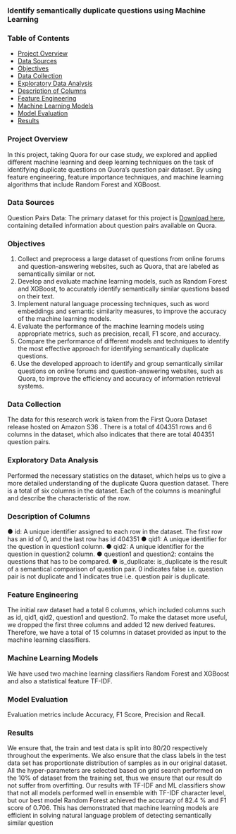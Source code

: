 ### Identify semantically duplicate questions using Machine Learning

### Table of Contents
- [Project Overview](#project-overview)
- [Data Sources](#data-soures)
- [Objectives](#objectives)
- [Data Collection](#data-collection)
- [Exploratory Data Analysis](#exploratory-data-analysis)
- [Description of Columns](#description-of-columns)
- [Feature Engineering](#feature_engineering)
- [Machine Learning Models](#machine-learning-models)
- [Model Evaluation](#model-evaluation)
- [Results](#results)


### Project Overview
In this project, taking Quora for our case study, we explored and applied different machine
learning and deep learning techniques on the task of identifying duplicate questions on Quora’s
question pair dataset. By using feature engineering, feature importance techniques, and machine
learning algorithms that include Random Forest and XGBoost.

### Data Sources
Question Pairs Data: The primary dataset for this project is [Download here](https://www.kaggle.com/c/quora-question-pairs), containing detailed information about question pairs available on Quora.

### Objectives
1. Collect and preprocess a large dataset of questions from online forums and
question-answering websites, such as Quora, that are labeled as semantically similar or
not.
2. Develop and evaluate machine learning models, such as Random Forest and XGBoost, to
accurately identify semantically similar questions based on their text.
3. Implement natural language processing techniques, such as word embeddings and
semantic similarity measures, to improve the accuracy of the machine learning models.
4. Evaluate the performance of the machine learning models using appropriate metrics, such
as precision, recall, F1 score, and accuracy.
5. Compare the performance of different models and techniques to identify the most
effective approach for identifying semantically duplicate questions.
6. Use the developed approach to identify and group semantically similar questions on
online forums and question-answering websites, such as Quora, to improve the efficiency
and accuracy of information retrieval systems.

### Data Collection
The data for this research work is taken from the First Quora Dataset release hosted on Amazon
S36 . There is a total of 404351 rows and 6 columns in the dataset, which also indicates that
there are total 404351 question pairs.

### Exploratory Data Analysis
Performed the necessary statistics on the dataset, which helps us to give a more detailed
understanding of the duplicate Quora question dataset. There is a total of six columns in the
dataset. Each of the columns is meaningful and describe the characteristic of the row.

### Description of Columns
● id: A unique identifier assigned to each row in the dataset. The first row has an id of 0,
and the last row has id 404351
● qid1: A unique identifier for the question in question1 column.
● qid2: A unique identifier for the question in question2 column.
● question1 and question2: contains the questions that has to be compared.
● is_duplicate: is_duplicate is the result of a semantical comparison of question pair.
0 indicates false i.e. question pair is not duplicate and
1 indicates true i.e. question pair is duplicate.

### Feature Engineering 
The initial raw dataset had a total 6 columns, which included columns such as id, qid1, qid2,
question1 and question2. To make the dataset more useful, we dropped the first three columns
and added 12 new derived features. Therefore, we have a total of 15 columns in dataset provided
as input to the machine learning classifiers.

### Machine Learning Models
We have used two machine learning classifiers Random Forest and XGBoost and also a
statistical feature TF-IDF.

### Model Evaluation
Evaluation metrics include Accuracy, F1 Score, Precision and Recall.

### Results 
We ensure that, the train and test data is split into 80/20 respectively throughout the experiments.
We also ensure that the class labels in the test data set has proportionate distribution of samples
as in our original dataset. All the hyper-parameters are selected based on grid search performed
on the 10% of dataset from the training set, thus we ensure that our result do not suffer from
overfitting. Our results with TF-IDF and ML classifiers show that not all models performed well
in ensemble with TF-IDF character level, but our best model Random Forest achieved the
accuracy of 82.4 % and F1 score of 0.706. This has demonstrated that machine learning models
are efficient in solving natural language problem of detecting semantically similar question
